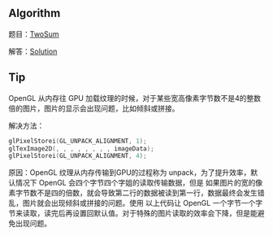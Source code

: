 ## Algorithm


题目：[TwoSum](https://leetcode.com/problems/two-sum/)

解答：[Solution](https://github.com/caelanyang/LeetCode/blob/master/TwoSum.py)


## Tip
OpenGL 从内存往 GPU 加载纹理的时候，对于某些宽高像素字节数不是4的整数倍的图片，图片的显示会出现问题，比如倾斜或拼接。

解决方法：

```c
glPixelStorei(GL_UNPACK_ALIGNMENT, 1);
glTexImage2D(, , , , , , , , imageData);
glPixelStorei(GL_UNPACK_ALIGNMENT, 4);

```
    
原因：OpenGL 纹理从内存传输到GPU的过程称为 unpack，为了提升效率，默认情况下 OpenGL 会四个字节四个字姐的读取传输数据，但是
如果图片的宽的像素字节数不是四的倍数，就会导致第二行的数据被读到第一行，数据最终会发生错乱，图片就会出现倾斜或拼接的问题。使用
以上代码让 OpenGL 一个字节一个字节来读取，读完后再设置回默认值。对于特殊的图片读取的效率会下降，但是能避免出现问题。
